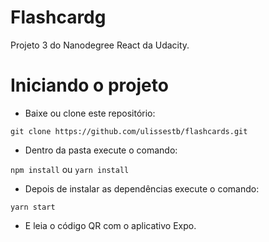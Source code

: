 # Flashcardg

Projeto 3 do Nanodegree React da Udacity.

# Iniciando o projeto

- Baixe ou clone este repositório:

`git clone https://github.com/ulissestb/flashcards.git`

- Dentro da pasta execute o comando:

`npm install`
ou
`yarn install`

- Depois de instalar as dependências execute o comando:

`yarn start`

- E leia o código QR com o aplicativo Expo.
